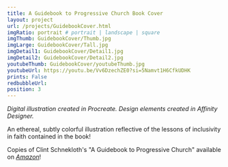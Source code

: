 ```yaml
---
title: A Guidebook to Progressive Church Book Cover
layout: project
url: /projects/GuidebookCover.html
imgRatio: portrait # portrait | landscape | square
imgThumb: GuidebookCover/Thumb.jpg
imgLarge: GuidebookCover/Tall.jpg
imgDetail1: GuidebookCover/Detail1.jpg
imgDetail2: GuidebookCover/Detail2.jpg
youtubeThumb: GuidebookCover/youtubeThumb.jpg
youtubeUrl: https://youtu.be/Vv6DzechZE0?si=5Namvt1H6CfkUDHK
prints: False
redbubbleUrl:
position: 3
---
```


*Digital illustration created in Procreate. Design elements created in Affinity Designer.*

An ethereal, subtly colorful illustration reflective of the lessons of inclusivity in faith contained in the book!

Copies of Clint Schnekloth's "A Guidebook to Progressive Church" available on [*Amazon*](https://www.amazon.com/Guidebook-Progressive-Church-Clint-Schnekloth/dp/0989115828/)!
